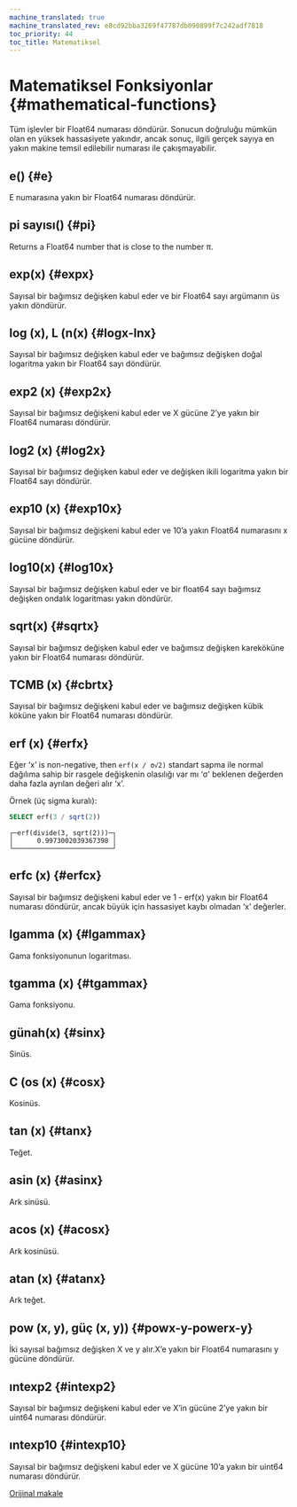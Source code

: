 ```yaml
---
machine_translated: true
machine_translated_rev: e8cd92bba3269f47787db090899f7c242adf7818
toc_priority: 44
toc_title: Matematiksel
---
```


# Matematiksel Fonksiyonlar {#mathematical-functions}

Tüm işlevler bir Float64 numarası döndürür. Sonucun doğruluğu mümkün olan en yüksek hassasiyete yakındır, ancak sonuç, ilgili gerçek sayıya en yakın makine temsil edilebilir numarası ile çakışmayabilir.

## e() {#e}

E numarasına yakın bir Float64 numarası döndürür.

## pi sayısı() {#pi}

Returns a Float64 number that is close to the number π.

## exp(x) {#expx}

Sayısal bir bağımsız değişken kabul eder ve bir Float64 sayı argümanın üs yakın döndürür.

## log (x), L (n(x) {#logx-lnx}

Sayısal bir bağımsız değişken kabul eder ve bağımsız değişken doğal logaritma yakın bir Float64 sayı döndürür.

## exp2 (x) {#exp2x}

Sayısal bir bağımsız değişkeni kabul eder ve X gücüne 2’ye yakın bir Float64 numarası döndürür.

## log2 (x) {#log2x}

Sayısal bir bağımsız değişken kabul eder ve değişken ikili logaritma yakın bir Float64 sayı döndürür.

## exp10 (x) {#exp10x}

Sayısal bir bağımsız değişkeni kabul eder ve 10’a yakın Float64 numarasını x gücüne döndürür.

## log10(x) {#log10x}

Sayısal bir bağımsız değişken kabul eder ve bir float64 sayı bağımsız değişken ondalık logaritması yakın döndürür.

## sqrt(x) {#sqrtx}

Sayısal bir bağımsız değişken kabul eder ve bağımsız değişken kareköküne yakın bir Float64 numarası döndürür.

## TCMB (x) {#cbrtx}

Sayısal bir bağımsız değişkeni kabul eder ve bağımsız değişken kübik köküne yakın bir Float64 numarası döndürür.

## erf (x) {#erfx}

Eğer ‘x’ is non-negative, then `erf(x / σ√2)` standart sapma ile normal dağılıma sahip bir rasgele değişkenin olasılığı var mı ‘σ’ beklenen değerden daha fazla ayrılan değeri alır ‘x’.

Örnek (üç sigma kuralı):

``` sql
SELECT erf(3 / sqrt(2))
```

``` text
┌─erf(divide(3, sqrt(2)))─┐
│      0.9973002039367398 │
└─────────────────────────┘
```

## erfc (x) {#erfcx}

Sayısal bir bağımsız değişkeni kabul eder ve 1 - erf(x) yakın bir Float64 numarası döndürür, ancak büyük için hassasiyet kaybı olmadan ‘x’ değerler.

## lgamma (x) {#lgammax}

Gama fonksiyonunun logaritması.

## tgamma (x) {#tgammax}

Gama fonksiyonu.

## günah(x) {#sinx}

Sinüs.

## C (os (x) {#cosx}

Kosinüs.

## tan (x) {#tanx}

Teğet.

## asin (x) {#asinx}

Ark sinüsü.

## acos (x) {#acosx}

Ark kosinüsü.

## atan (x) {#atanx}

Ark teğet.

## pow (x, y), güç (x, y)) {#powx-y-powerx-y}

İki sayısal bağımsız değişken X ve y alır.X’e yakın bir Float64 numarasını y gücüne döndürür.

## ıntexp2 {#intexp2}

Sayısal bir bağımsız değişkeni kabul eder ve X’in gücüne 2’ye yakın bir uint64 numarası döndürür.

## ıntexp10 {#intexp10}

Sayısal bir bağımsız değişkeni kabul eder ve X gücüne 10’a yakın bir uint64 numarası döndürür.

[Orijinal makale](https://clickhouse.tech/docs/en/query_language/functions/math_functions/) <!--hide-->
